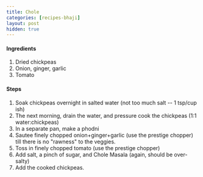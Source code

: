 ```yaml
---
title: Chole
categories: [recipes-bhaji]
layout: post
hidden: true
---
```


#### Ingredients
1. Dried chickpeas
2. Onion, ginger, garlic
3. Tomato

#### Steps
1. Soak chickpeas overnight in salted water (not too much salt -- 1 tsp/cup ish)
2. The next morning, drain the water, and pressure cook the chickpeas (1:1 water:chickpeas)
3. In a separate pan, make a phodni
4. Sautee finely chopped onion+ginger+garlic (use the prestige chopper) till there is no "rawness" to the veggies.
5. Toss in finely chopped tomato (use the prestige chopper)
6. Add salt, a pinch of sugar, and Chole Masala (again, should be over-salty)
7. Add the cooked chickpeas.
